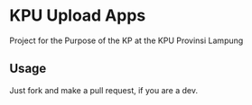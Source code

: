# KPU Upload Apps

Project for the Purpose of the KP at the KPU Provinsi Lampung

## Usage 
Just fork and make a pull request, if you are a dev.
